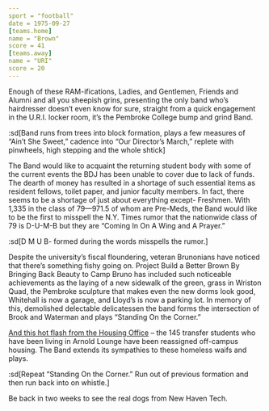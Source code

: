 ```yaml
---
sport = "football"
date = 1975-09-27
[teams.home]
name = "Brown"
score = 41
[teams.away]
name = "URI"
score = 20
---
```


Enough of these RAM-ifications, Ladies, and Gentlemen, Friends and Alumni and all you sheepish grins, presenting the only band who’s hairdresser doesn’t even know for sure, straight from a quick engagement in the U.R.I. locker room, it’s the Pembroke College bump and grind Band.

:sd[Band runs from trees into block formation, plays a few measures of “Ain’t She Sweet,” cadence into “Our Director’s March,” replete with pinwheels, high stepping and the whole shtick]

The Band would like to acquaint the returning student body with some of the current events the BDJ has been unable to cover due to lack of funds. The dearth of money has resulted in a shortage of such essential items as resident fellows, toilet paper, and junior faculty members. In fact, there seems to be a shortage of just about everything except- Freshmen. With 1,335 in the class of 79—971.5 of whom are Pre-Meds, the Band would like to be the first to misspell the N.Y. Times rumor that the nationwide class of 79 is D-U-M-B but they are “Coming In On A Wing and A Prayer.”

:sd[D M U B- formed during the words misspells the rumor.]

Despite the university’s fiscal floundering, veteran Brunonians have noticed that there’s something fishy going on. Project Build a Better Brown By Bringing Back Beauty to Camp Bruno has included such noticeable achievements as the laying of a new sidewalk of the green, grass in Wriston Quad, the Pembroke sculpture that makes even the new dorms look good, Whitehall is now a garage, and Lloyd’s is now a parking lot. In memory of this, demolished delectable delicatessen the band forms the intersection of Brook and Waterman and plays “Standing On the Corner.”

<u>And this hot flash from the Housing Office</u> – the 145 transfer students who have been living in Arnold Lounge have been reassigned off-campus housing. The Band extends its sympathies to these homeless waifs and plays.

:sd[Repeat “Standing On the Corner.” Run out of previous formation and then run back into on whistle.]

Be back in two weeks to see the real dogs from New Haven Tech.
